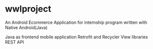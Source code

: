 # wwlproject
An Android Ecommerce Application for internship program written with Native Android(Java) 

Java as frontend mobile application
Retrofit and Recycler View libraries
REST API

